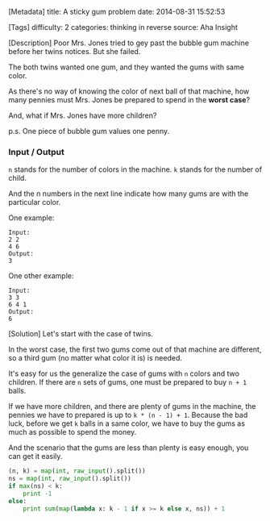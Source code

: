 [Metadata]
title: A sticky gum problem
date: 2014-08-31 15:52:53 

[Tags]
difficulty: 2
categories: thinking in reverse
source: Aha Insight

[Description]
Poor Mrs. Jones tried to gey past the bubble gum machine before her twins notices. But she failed.

The both twins wanted one gum, and they wanted the gums with same color.

As there's no way of knowing the color of next ball of that machine, how many pennies must Mrs. Jones be prepared to spend in the **worst case**? 

And, what if Mrs. Jones have more children?

p.s. One piece of bubble gum values one penny.

### Input / Output

``n`` stands for the number of colors in the machine. ``k`` stands for the number of child.

And the n numbers in the next line indicate how many gums are with the particular color.

One example:

```
Input:
2 2
4 6
Output:
3
```

One other example:

```
Input:
3 3
6 4 1
Output:
6
```

[Solution]
Let's start with the case of twins.

In the worst case, the first two gums come out of that machine are different, so a third gum (no matter what color it is) is needed.

It's easy for us the generalize the case of gums with ``n`` colors and two children. If there are ``n`` sets of gums, one must be prepared to buy ``n + 1`` balls.

If we have more children, and there are plenty of gums in the machine, the pennies we have to prepared is up to ``k * (n - 1) + 1``. Because the bad luck, before we get ``k`` balls in a same color, we have to buy the gums as much as possible to spend the money.

And the scenario that the gums are less than plenty is easy enough, you can get it easily.

```python
(n, k) = map(int, raw_input().split())
ns = map(int, raw_input().split())
if max(ns) < k:
    print -1
else:
    print sum(map(lambda x: k - 1 if x >= k else x, ns)) + 1
```
